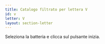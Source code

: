 ```yaml
---
title: Catalogo filtrato per lettera V
id: v
letter: V
layout: section-letter
---
```

Seleziona la batteria e clicca sul pulsante inizia.